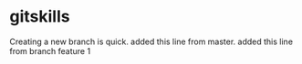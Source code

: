 # gitskills
Creating a new branch is quick.
added this line from master.
added this line from branch feature 1
